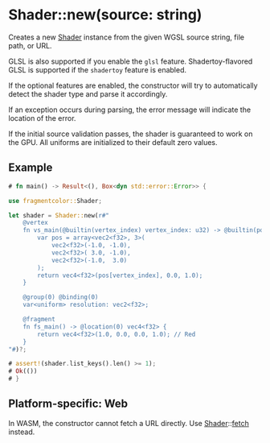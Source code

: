 # Shader::new(source: string)

Creates a new [Shader](https://fragmentcolor.org/api/core/shader) instance from the given WGSL source string, file path, or URL.

GLSL is also supported if you enable the `glsl` feature.
Shadertoy-flavored GLSL is supported if the `shadertoy` feature is enabled.

If the optional features are enabled, the constructor will try to automatically
detect the shader type and parse it accordingly.

If an exception occurs during parsing, the error message will indicate the location of the error.

If the initial source validation passes, the shader is guaranteed to work on the GPU. All uniforms are initialized to their default zero values.

## Example

```rust
# fn main() -> Result<(), Box<dyn std::error::Error>> {

use fragmentcolor::Shader;

let shader = Shader::new(r#"
    @vertex
    fn vs_main(@builtin(vertex_index) vertex_index: u32) -> @builtin(position) vec4<f32> {
        var pos = array<vec2<f32>, 3>(
            vec2<f32>(-1.0, -1.0),
            vec2<f32>( 3.0, -1.0),
            vec2<f32>(-1.0,  3.0)
        );
        return vec4<f32>(pos[vertex_index], 0.0, 1.0);
    }

    @group(0) @binding(0)
    var<uniform> resolution: vec2<f32>;

    @fragment
    fn fs_main() -> @location(0) vec4<f32> {
        return vec4<f32>(1.0, 0.0, 0.0, 1.0); // Red
    }
"#)?;

# assert!(shader.list_keys().len() >= 1);
# Ok(())
# }
```

## Platform-specific: Web

In WASM, the constructor cannot fetch a URL directly. Use [Shader](https://fragmentcolor.org/api/core/shader)::[fetch](https://fragmentcolor.org/api/shader/fetch) instead.
